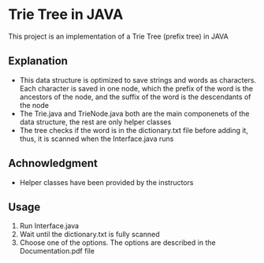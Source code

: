 # Trie Tree in JAVA
This project is an implementation of a Trie Tree (prefix tree) in JAVA
## Explanation
- This data structure is optimized to save strings and words as characters. Each character is saved in one node, which the prefix of the word is the ancestors of the node, and the suffix of the word is the descendants of the node
- The Trie.java and TrieNode.java both are the main componenets of the data structure, the rest are only helper classes
- The tree checks if the word is in the dictionary.txt file before adding it, thus, it is scanned when the Interface.java runs
## Achnowledgment
- Helper classes have been provided by the instructors
## Usage
1. Run Interface.java
2. Wait until the dictionary.txt is fully scanned
3. Choose one of the options. The options are described in the Documentation.pdf file
